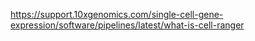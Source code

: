 https://support.10xgenomics.com/single-cell-gene-expression/software/pipelines/latest/what-is-cell-ranger
